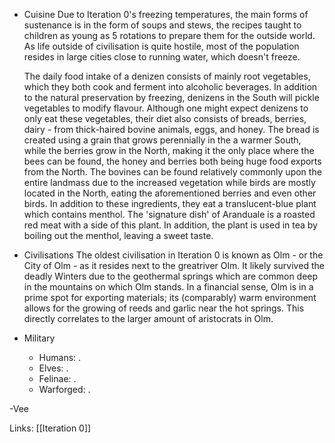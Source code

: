 
 *  Cuisine
     Due to Iteration 0's freezing temperatures, the main forms of sustenance is in the form of soups and stews, the recipes taught to children as young as 5 rotations to prepare them for the outside world. As life outside of civilisation is quite hostile, most of the population resides in large cities close to running water, which doesn't freeze.
    
     The daily food intake of a denizen consists of mainly root vegetables, which they both cook and ferment into alcoholic beverages. In addition to the natural preservation by freezing, denizens in the South will pickle vegetables to modify flavour. Although one might expect denizens to only eat these vegetables, their diet also consists of breads, berries, dairy - from thick-haired bovine animals, eggs, and honey.
     The bread is created using a grain that grows perennially in the a warmer South, while the berries  grow in the North, making it the only place where the bees can be found, the honey and berries both being huge food exports from the North.
     The bovines can be found relatively commonly upon the entire landmass due to the increased vegetation while birds are mostly located in the North, eating the aforementioned berries and even other birds.
     In addition to these ingredients, they eat a translucent-blue plant which contains menthol. The 'signature dish' of Aranduale is a roasted red meat with a side of this plant. In addition, the plant is used in tea by boiling out the menthol, leaving a sweet taste.

* Civilisations
     The oldest civilisation in Iteration 0 is known as Olm - or the City of Olm - as it resides next to the greatriver Olm. It likely survived the deadly Winters due to the geothermal springs which are common deep in the mountains on which Olm stands. In a financial sense, Olm is in a prime spot for exporting materials; its (comparably) warm environment allows for the growing of reeds and garlic near the hot springs. This directly correlates to the larger amount of aristocrats in Olm.

* Military
     * Humans:
         .
     * Elves:
           .
     * Felinae:
         .
     * Warforged:
          .

-Vee

Links:
[[Iteration 0]]